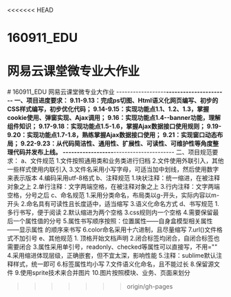 <<<<<<< HEAD
# 160911_EDU
网易云课堂微专业大作业
=======
﻿# 160911_EDU
网易云课堂微专业大作业
------------------************----------------------
一、项目进度要求：
9.11-9.13：完成ps切图、Html语义化网页编写、初步的CSS样式编写，初步优化代码；
9.14-9.15：实现功能点1.1、1.2、1.3，掌握cookie使用、弹窗实现、Ajax调用；
9.16：实现功能点1.4--banner功能，理解组件知识；
9.17-9.18：实现功能点1.5-1.6，掌握Ajax数据接口使用规则；
9.19-9.20：实现功能点1.7-1.8，熟练掌握Ajax数据接口使用；
9.21：实现窗口动态布局；
9.22-9.23：从代码简洁性、通用性、扩展性、可读性、可维护性等角度整理代码并发布上线。
------------------************----------------------
二、项目规范要求：
 a、文件规范
    1.文件按照通用类和业务类进行归档
    2.文件使用外联引入，其他一些样式使用内联引入
    3.文件名采用小写字母，可适当加中划线，然后使用数字来表示版本
    4.编码采用utf-8格式
 b、注释规范
    1.块状注释：统一缩进，在被注释对象之上
    2.单行注释：文字两端空格，在被注释对象之上
    3.行内注释：文字两端空格，分号之后
 c、命名规范
    1.采用分类命名，布局类以g-开头，实际内容以m-开头
    2.命名具有可读性且长度适中，适当缩写
    3.语义化命名方式
 d、书写规范
    1.多行书写，便于阅读
    2.默认缩进为两个空格
    3.css规则内一个空格
    4.需要保留最后一个属性值的分号
    5.属性书写顺序按照：位置属性——自身盒模型相关属性——显示属性 的顺序来书写
    6.color命名采用十六进制，且尽量缩写
    7.url()文件格式不加引号
 e、其他规范
    1.<!DOCTYPE html> 顶格开始文档声明
    2.闭合标签均闭合，自闭合标签也需要闭合
    3.属性采用单引号，readonly、checked等属性可以直接写，不用=""
    4.采用缩进体现层级，正确嵌套，但不宜太深，影响性能
    5.注释：sublime默认注释样式，统一即可
    6.标签属性均小写
    7.文件语义化命名，且不能过长
    8.保留源文件
    9.使用sprite技术来合并图片
    10.图片按照模块、业务、页面来划分

>>>>>>> origin/gh-pages
